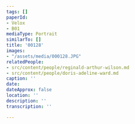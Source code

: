 ```yaml
---
tags: []
paperId:
- Velox
- B01
mediaType: Portrait
similarTo: []
title: '00128'
images:
- "/assets/media/000128.JPG"
relatedPeople:
- src/content/people/reginald-arthur-wilson.md
- src/content/people/doris-adeline-ward.md
caption: ''
date: 
dateApprox: false
location: ''
description: ''
transcription: ''

---
```

